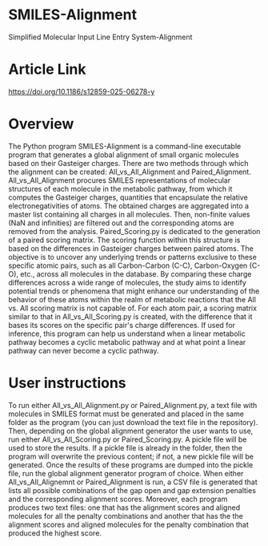 # SMILES-Alignment
Simplified Molecular Input Line Entry System-Alignment

# Article Link
https://doi.org/10.1186/s12859-025-06278-y

# Overview
The Python program SMILES-Alignment is a command-line executable program that generates a global alignment of small organic molecules based on their Gasteiger charges. There are two methods through which the alignment can be created: All_vs_All_Alignment and Paired_Alignment. All_vs_All_Alignment procures SMILES representations of molecular structures of each molecule in the metabolic pathway, from which it computes the Gasteiger charges, quantities that encapsulate the relative electronegativities of atoms. The obtained charges are aggregated into a master list containing all charges in all molecules. Then, non-finite values (NaN and infinities) are filtered out and the corresponding atoms are removed from the analysis. Paired_Scoring.py is dedicated to the generation of a paired scoring matrix. The scoring function within this structure is based on the differences in Gasteiger charges between paired atoms. The objective is to uncover any underlying trends or patterns exclusive to these specific atomic pairs, such as all Carbon-Carbon (C-C), Carbon-Oxygen (C-O), etc., across all molecules in the database. By comparing these charge differences across a wide range of molecules, the study aims to identify potential trends or phenomena that might enhance our understanding of the behavior of these atoms within the realm of metabolic reactions that the All vs. All scoring matrix is not capable of. For each atom pair, a scoring matrix similar to that in All_vs_All_Scoring.py is created, with the difference that it bases its scores on the specific pair's charge differences. If used for inference, this program can help us understand when a linear metabolic pathway becomes a cyclic metabolic pathway and at what point a linear pathway can never become a cyclic pathway.

# User instructions
To run either All_vs_All_Alignment.py or Paired_Alignment.py, a text file with molecules in SMILES format must be generated and placed in the same folder as the program (you can just download the text file in the repository). Then, depending on the global alignment generator the user wants to use, run either All_vs_All_Scoring.py or Paired_Scoring.py. A pickle file will be used to store the results. If a pickle file is already in the folder, then the program will overwrite the previous content; if not, a new pickle file will be generated. Once the results of these programs are dumped into the pickle file, run the global alignment generator program of choice. When either All_vs_All_Alignemnt or Paired_Alignment is run, a CSV file is generated that lists all possible combinations of the gap open and gap extension penalties and the corresponding alignment scores. Moreover, each program produces two text files: one that has the alignment scores and aligned molecules for all the penalty combinations and another that has the the alignment scores and aligned molecules for the penalty combination that produced the highest score.
